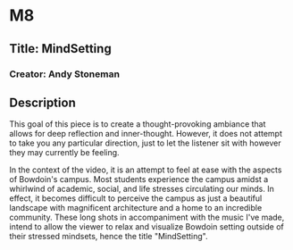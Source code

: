 # M8
## Title: MindSetting
### Creator: Andy Stoneman

## Description
This goal of this piece is to create a thought-provoking ambiance that allows for deep reflection and inner-thought. However, it does not attempt to take you any particular direction, just to let the listener sit with however they may currently be feeling. 

In the context of the video, it is an attempt to feel at ease with the aspects of Bowdoin's campus. Most students experience the campus amidst a whirlwind of academic, social, and life stresses circulating our minds. In effect, it becomes difficult to perceive the campus as just a beautiful landscape with magnificent architecture and a home to an incredible community. These long shots in accompaniment with the music I've made, intend to allow the viewer to relax and visualize Bowdoin setting outside of their stressed mindsets, hence the title "MindSetting".

